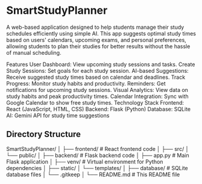 # SmartStudyPlanner
A web-based application designed to help students manage their study schedules efficiently using simple AI. This app suggests optimal study times based on users' calendars, upcoming exams, and personal preferences, allowing students to plan their studies for better results without the hassle of manual scheduling.

Features
User Dashboard: View upcoming study sessions and tasks.
Create Study Sessions: Set goals for each study session.
AI-based Suggestions: Receive suggested study times based on calendar and deadlines.
Track Progress: Monitor study habits and productivity.
Reminders: Get notifications for upcoming study sessions.
Visual Analytics: View data on study habits and peak productivity times.
Calendar Integration: Sync with Google Calendar to show free study times.
Technology Stack
Frontend: React (JavaScript, HTML, CSS)
Backend: Flask (Python)
Database: SQLite
AI: Gemini API for study time suggestions
## Directory Structure
SmartStudyPlanner/
│
├── frontend/        # React frontend code
│   ├── src/
│   └── public/
│
├── backend/         # Flask backend code
│   ├── app.py       # Main Flask application
│   ├── venv/        # Virtual environment for Python dependencies
│   ├── static/
│   └── templates/
│
├── database/        # SQLite database files
│   └── .gitkeep
│
└── README.md        # This README file
